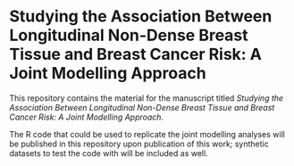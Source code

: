 # Studying the Association Between Longitudinal Non-Dense Breast Tissue and Breast Cancer Risk: A Joint Modelling Approach

This repository contains the material for the manuscript titled _Studying the Association Between Longitudinal Non-Dense Breast Tissue and Breast Cancer Risk: A Joint Modelling Approach_.

The R code that could be used to replicate the joint modelling analyses will be published in this repository upon publication of this work; synthetic datasets to test the code with will be included as well.

